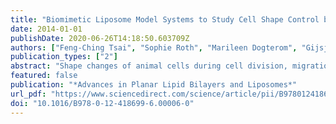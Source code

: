 ```yaml
---
title: "Biomimetic Liposome Model Systems to Study Cell Shape Control by the Cytoskeleton"
date: 2014-01-01
publishDate: 2020-06-26T14:18:50.603709Z
authors: ["Feng-Ching Tsai", "Sophie Roth", "Marileen Dogterom", "Gijsje Hendrika Koenderink"]
publication_types: ["2"]
abstract: "Shape changes of animal cells during cell division, migration, and tissue morphogenesis depend on an interplay between the plasma membrane and the cytoskeleton. The actin and microtubule cytoskeleton provide mechanical support to the plasma membrane but also exert active forces to deform the membrane. The molecular complexity of cells makes it difficult to dissect the mechanochemical interplay of the cytoskeleton and the plasma membrane in cell shape control. An increasingly popular approach is to reconstitute biomimetic model systems that can mimic a certain cellular function with a minimal set of purified cellular constituents. Such in vitro studies have provided many quantitative insights into the physical and biochemical properties of purified cytoskeletal polymers and model biomembranes in isolation. However, until now, there has been relatively little work on more complex and physiologically relevant model systems combining model biomembranes with cytoskeletal proteins. Here, we review methods designed to build biomimetic model cells consisting of cell-sized (10–50 μm) liposomes encapsulating an actin or microtubule cytoskeleton. Moreover, we review recent results showcasing the reconstitution of increasingly complex model systems including physiological cytoskeleton–membrane linkers, nucleating factors, and molecular motors. Finally, we end with a short outlook providing ideas on future research directions."
featured: false
publication: "*Advances in Planar Lipid Bilayers and Liposomes*"
url_pdf: "https://www.sciencedirect.com/science/article/pii/B9780124186996000060"
doi: "10.1016/B978-0-12-418699-6.00006-0"
---
```


